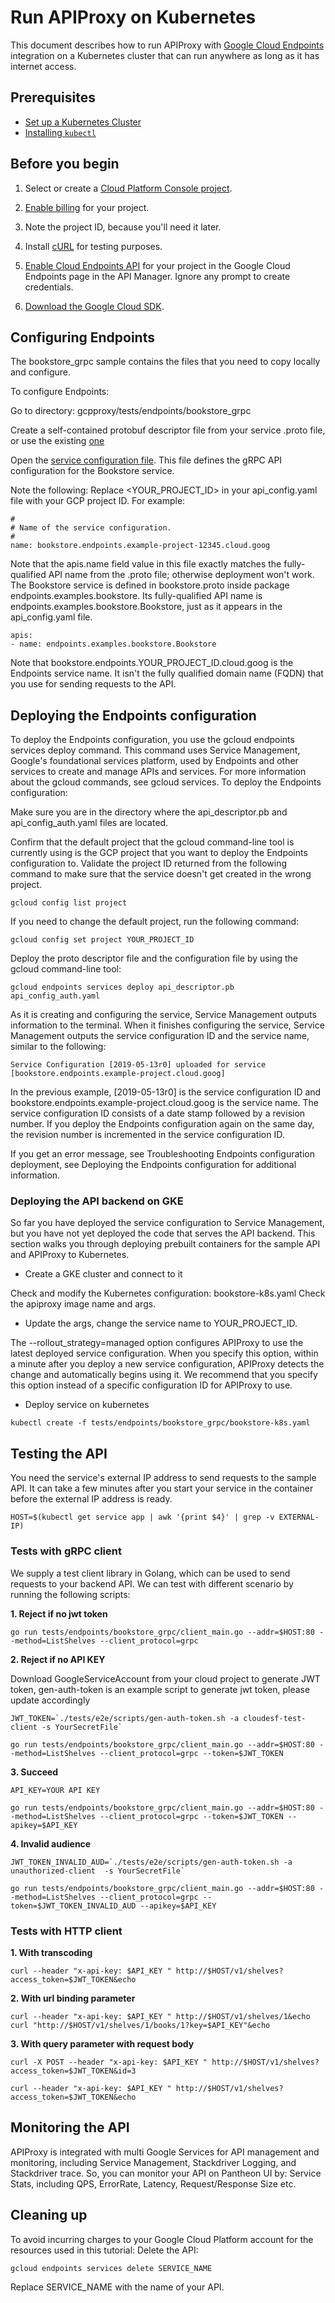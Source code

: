 # Run APIProxy on Kubernetes

This document describes how to run APIProxy with
[Google Cloud Endpoints](https://cloud.google.com/endpoints/) integration on a Kubernetes cluster that can run anywhere as long as it has internet access.

## Prerequisites

* [Set up a Kubernetes Cluster](http://kubernetes.io/docs/getting-started-guides/)
* [Installing `kubectl`](http://kubernetes.io/docs/user-guide/prereqs/)

## Before you begin

1. Select or create a [Cloud Platform Console project](https://console.cloud.google.com/project).

2. [Enable billing](https://support.google.com/cloud/answer/6293499#enable-billing) for your project.

3. Note the project ID, because you'll need it later.

4. Install [cURL](https://curl.haxx.se/download.html) for testing purposes.

5. [Enable Cloud Endpoints API](https://console.cloud.google.com/apis/api/endpoints.googleapis.com/overview)
   for your project in the Google Cloud Endpoints page in the API Manager.
   Ignore any prompt to create credentials.

6. [Download the Google Cloud SDK](https://cloud.google.com/sdk/docs/quickstarts).

## Configuring Endpoints

The bookstore_grpc sample contains the files that you need to copy locally and configure.

To configure Endpoints:

Go to directory: gcpproxy/tests/endpoints/bookstore_grpc

Create a self-contained protobuf descriptor file from your service .proto file, or use the existing [one](https://cloudesf.googlesource.com/gcpproxy/tests/endpoints/bookstore_grpc/proto/api_descriptor.pb)

Open the [service configuration file](https://cloudesf.googlesource.com/gcpproxy/tests/endpoints/bookstore_grpc/proto/api_config_auth.yaml). This file defines the gRPC API configuration for the Bookstore service.

Note the following:
  Replace <YOUR_PROJECT_ID> in your api_config.yaml file with your GCP project ID.
  For example:

    #
    # Name of the service configuration.
    #
    name: bookstore.endpoints.example-project-12345.cloud.goog

  Note that the apis.name field value in this file exactly matches the fully-qualified API name from the .proto file; otherwise deployment won't work. The Bookstore service is defined in bookstore.proto inside package endpoints.examples.bookstore. Its fully-qualified API name is endpoints.examples.bookstore.Bookstore, just as it appears in the api_config.yaml file.

    apis:
    - name: endpoints.examples.bookstore.Bookstore

Note that bookstore.endpoints.YOUR_PROJECT_ID.cloud.goog is the Endpoints service name. It isn't the fully qualified domain name (FQDN) that you use for sending requests to the API.

## Deploying the Endpoints configuration

To deploy the Endpoints configuration, you use the gcloud endpoints services deploy command. This command uses Service Management, Google's foundational services platform, used by Endpoints and other services to create and manage APIs and services.
For more information about the gcloud commands, see gcloud services.
To deploy the Endpoints configuration:

Make sure you are in the directory where the api_descriptor.pb and api_config_auth.yaml files are located.

Confirm that the default project that the gcloud command-line tool is currently using is the GCP project that you want to deploy the Endpoints configuration to. Validate the project ID returned from the following command to make sure that the service doesn't get created in the wrong project.

```
gcloud config list project
```

If you need to change the default project, run the following command:

```
gcloud config set project YOUR_PROJECT_ID
```

Deploy the proto descriptor file and the configuration file by using the gcloud command-line tool:

```
gcloud endpoints services deploy api_descriptor.pb api_config_auth.yaml
```

As it is creating and configuring the service, Service Management outputs information to the terminal. When it finishes configuring the service, Service Management outputs the service configuration ID and the service name, similar to the following:

```
Service Configuration [2019-05-13r0] uploaded for service [bookstore.endpoints.example-project.cloud.goog]
```

In the previous example, [2019-05-13r0] is the service configuration ID and bookstore.endpoints.example-project.cloud.goog is the service name. The service configuration ID consists of a date stamp followed by a revision number. If you deploy the Endpoints configuration again on the same day, the revision number is incremented in the service configuration ID.

If you get an error message, see Troubleshooting Endpoints configuration deployment, see Deploying the Endpoints configuration for additional information.

### Deploying the API backend on GKE

So far you have deployed the service configuration to Service Management, but you have not yet deployed the code that serves the API backend. This section walks you through deploying prebuilt containers for the sample API and APIProxy to Kubernetes.

* Create a GKE cluster and connect to it

Check and modify the Kubernetes configuration: bookstore-k8s.yaml
Check the apiproxy image name and args.

* Update the args, change the service name to YOUR_PROJECT_ID.

The --rollout_strategy=managed option configures APIProxy to use the latest deployed service configuration. When you specify this option, within a minute after you deploy a new service configuration, APIProxy detects the change and automatically begins using it. We recommend that you specify this option instead of a specific configuration ID for APIProxy to use.

* Deploy service on kubernetes

```
kubectl create -f tests/endpoints/bookstore_grpc/bookstore-k8s.yaml
```

## Testing the API

You need the service's external IP address to send requests to the sample API. It can take a few minutes after you start your service in the container before the external IP address is ready.

```
HOST=$(kubectl get service app | awk '{print $4}' | grep -v EXTERNAL-IP)
```

### Tests with gRPC client

We supply a test client library in Golang, which can be used to send requests to your backend API.
We can test with different scenario by running the following scripts:

**1. Reject if no jwt token**

```
go run tests/endpoints/bookstore_grpc/client_main.go --addr=$HOST:80 --method=ListShelves --client_protocol=grpc
```

**2. Reject if no API KEY**

Download GoogleServiceAccount from your cloud project to generate JWT token, gen-auth-token is an example script to generate jwt token, please update accordingly

```
JWT_TOKEN=`./tests/e2e/scripts/gen-auth-token.sh -a cloudesf-test-client -s YourSecretFile`

go run tests/endpoints/bookstore_grpc/client_main.go --addr=$HOST:80 --method=ListShelves --client_protocol=grpc --token=$JWT_TOKEN
```

**3. Succeed**

```
API_KEY=YOUR API KEY

go run tests/endpoints/bookstore_grpc/client_main.go --addr=$HOST:80 --method=ListShelves --client_protocol=grpc --token=$JWT_TOKEN --apikey=$API_KEY
```

**4. Invalid audience**

```
JWT_TOKEN_INVALID_AUD=`./tests/e2e/scripts/gen-auth-token.sh -a unauthorized-client  -s YourSecretFile`

go run tests/endpoints/bookstore_grpc/client_main.go --addr=$HOST:80 --method=ListShelves --client_protocol=grpc --token=$JWT_TOKEN_INVALID_AUD --apikey=$API_KEY
```

### Tests with HTTP client

**1. With transcoding**

```
curl --header "x-api-key: $API_KEY " http://$HOST/v1/shelves?access_token=$JWT_TOKEN&echo
```

**2. With url binding parameter**

```
curl --header "x-api-key: $API_KEY " http://$HOST/v1/shelves/1&echo
curl "http://$HOST/v1/shelves/1/books/1?key=$API_KEY"&echo
```

**3. With query parameter with request body**

```
curl -X POST --header "x-api-key: $API_KEY " http://$HOST/v1/shelves?access_token=$JWT_TOKEN&id=3

curl --header "x-api-key: $API_KEY " http://$HOST/v1/shelves?access_token=$JWT_TOKEN&echo
```

## Monitoring the API

APIProxy is integrated with multi Google Services for API management and monitoring, including Service Management, Stackdriver Logging, and Stackdriver trace.  So, you can monitor your API on Pantheon UI by: Service Stats, including QPS, ErrorRate, Latency,  Request/Response Size etc.

## Cleaning up

To avoid incurring charges to your Google Cloud Platform account for the resources used in this tutorial:
Delete the API:

```
gcloud endpoints services delete SERVICE_NAME
```

Replace SERVICE_NAME with the name of your API.

